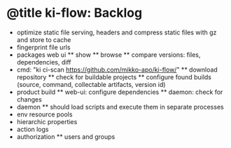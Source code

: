 # @title ki-flow: Backlog

* optimize static file serving, headers and compress static files with gz and store to cache
* fingerprint file urls
* packages web ui
** show
** browse
** compare versions: files, dependencies, diff
* cmd: "ki ci-scan https://github.com/mikko-apo/ki-flow/"
** download repository
** check for buildable projects
** configure found builds (source, command, collectable artifacts, version id)
* product build
** web-ui: configure dependencies
** daemon: check for changes
* daemon
** should load scripts and execute them in separate processes
* env resource pools
* hierarchic properties
* action logs
* authorization
** users and groups
